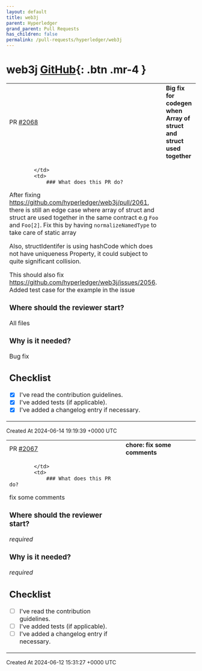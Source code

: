 ```yaml
---
layout: default
title: web3j
parent: Hyperledger
grand_parent: Pull Requests
has_children: false
permalink: /pull-requests/hyperledger/web3j
---
```


# web3j <span class="fs-3 right-align">[GitHub](https://github.com/hyperledger/web3j){: .btn .mr-4 }</span>


<div>
    <table>
        <tr>
            <td>
                PR <a href="https://github.com/hyperledger/web3j/pull/2068" class=".btn">#2068</a>
            </td>
            <td>
                <b>
                    Big fix for codegen when Array of struct and struct used together
                </b>
            </td>
        </tr>
        <tr>
            <td>
                
            </td>
            <td>
                ### What does this PR do?
 After fixing https://github.com/hyperledger/web3j/pull/2061, there is still an edge case where array of struct and struct are used together in the same contract e.g `Foo` and `Foo[2]`. Fix this by having `normalizeNamedType` to take care of static array

Also, structIdentifer is using hashCode which does not have uniqueness Property, it could subject to quite significant collision.

This should also fix https://github.com/hyperledger/web3j/issues/2056. Added test case for the example in the issue

### Where should the reviewer start?
All files

### Why is it needed?
Bug fix

## Checklist

- [x] I've read the contribution guidelines.
- [x] I've added tests (if applicable).
- [x] I've added a changelog entry if necessary.
            </td>
        </tr>
    </table>
    <div class="right-align">
        Created At 2024-06-14 19:19:39 +0000 UTC
    </div>
</div>

<div>
    <table>
        <tr>
            <td>
                PR <a href="https://github.com/hyperledger/web3j/pull/2067" class=".btn">#2067</a>
            </td>
            <td>
                <b>
                    chore: fix some comments
                </b>
            </td>
        </tr>
        <tr>
            <td>
                
            </td>
            <td>
                ### What does this PR do?

 fix some comments

### Where should the reviewer start?
*required*

### Why is it needed?
*required*

## Checklist

- [ ] I've read the contribution guidelines.
- [ ] I've added tests (if applicable).
- [ ] I've added a changelog entry if necessary.
            </td>
        </tr>
    </table>
    <div class="right-align">
        Created At 2024-06-12 15:31:27 +0000 UTC
    </div>
</div>

